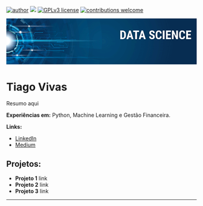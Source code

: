 [![author](https://img.shields.io/badge/author-TiagoVivas-red)](https://www.linkedin.com/in/tiagovivas/) [![](https://img.shields.io/badge/python-3.7+-blue.svg)](https://www.python.org/downloads/release/python-365/) [![GPLv3 license](https://img.shields.io/badge/License-GPLv3-blue.svg)](http://perso.crans.org/besson/LICENSE.html) [![contributions welcome](https://img.shields.io/badge/contributions-welcome-brightgreen.svg?style=flat)](https://github.com/TiagoVivas/data_science/issues)

<p align="center">
  <img src="banner.png" >
</p>

# Tiago Vivas
<sub></sub>

Resumo aqui

**Experiências em:** Python, Machine Learning e Gestão Financeira.

**Links:**
* [LinkedIn](https://www.linkedin.com/in/tiagovivas/)
* [Medium](https://www.medium.com)


## Projetos:

* **Projeto 1** link
* **Projeto 2** link
* **Projeto 3** link

---
